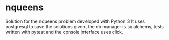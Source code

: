 # nqueens
Solution for the nqueens problem developed with Python 3
It uses postgresql to save the solutions given, the db 
manager is sqlalchemy, tests written with
pytest and the console interface uses click.
